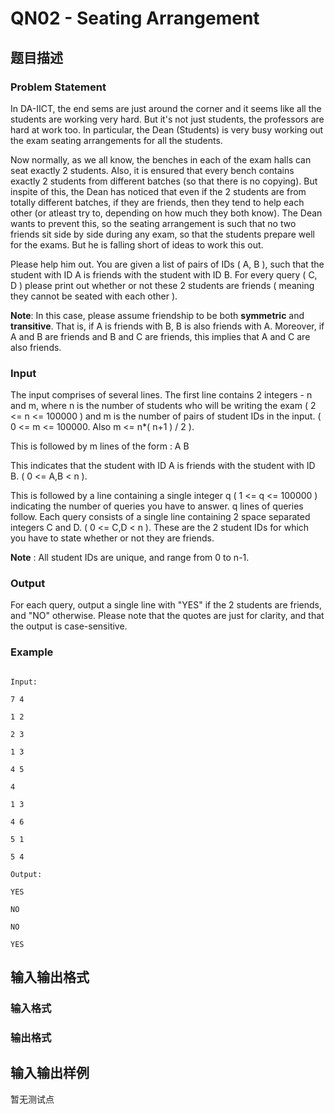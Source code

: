 # QN02 - Seating Arrangement

## 题目描述

### Problem Statement

In DA-IICT, the end sems are just around the corner and it seems like all the students are working very hard. But it's not just students, the professors are hard at work too. In particular, the Dean (Students) is very busy working out the exam seating arrangements for all the students.

Now normally, as we all know, the benches in each of the exam halls can seat exactly 2 students. Also, it is ensured that every bench contains exactly 2 students from different batches (so that there is no copying). But inspite of this, the Dean has noticed that even if the 2 students are from totally different batches, if they are friends, then they tend to help each other (or atleast try to, depending on how much they both know). The Dean wants to prevent this, so the seating arrangement is such that no two friends sit side by side during any exam, so that the students prepare well for the exams. But he is falling short of ideas to work this out.

Please help him out. You are given a list of pairs of IDs ( A, B ), such that the student with ID A is friends with the student with ID B. For every query ( C, D ) please print out whether or not these 2 students are friends ( meaning they cannot be seated with each other ).

**Note**: In this case, please assume friendship to be both **symmetric** and **transitive**. That is, if A is friends with B, B is also friends with A. Moreover, if A and B are friends and B and C are friends, this implies that A and C are also friends.

### Input

The input comprises of several lines. The first line contains 2 integers - n and m, where n is the number of students who will be writing the exam ( 2 <= n <= 100000 ) and m is the number of pairs of student IDs in the input. ( 0 <= m <= 100000. Also m <= n\*( n+1 ) / 2 ).

This is followed by m lines of the form : A B

This indicates that the student with ID A is friends with the student with ID B. ( 0 <= A,B < n ).

This is followed by a line containing a single integer q ( 1 <= q <= 100000 ) indicating the number of queries you have to answer. q lines of queries follow. Each query consists of a single line containing 2 space separated integers C and D. ( 0 <= C,D < n ). These are the 2 student IDs for which you have to state whether or not they are friends.

**Note** : All student IDs are unique, and range from 0 to n-1.

### Output

For each query, output a single line with "YES" if the 2 students are friends, and "NO" otherwise. Please note that the quotes are just for clarity, and that the output is case-sensitive.

### Example

```

Input:

7 4

1 2

2 3

1 3

4 5

4

1 3

4 6

5 1

5 4

Output:

YES

NO

NO

YES

```

## 输入输出格式

### 输入格式

### 输出格式

## 输入输出样例

暂无测试点

